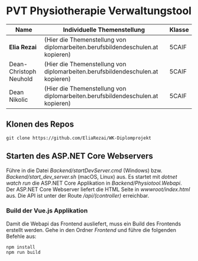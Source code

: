 # PVT Physiotherapie Verwaltungstool

| Name                   | Individuelle Themenstellung                                                    | Klasse |
| ---------------------- | ------------------------------------------------------------------------------ | ------ |
| **Elia Rezai**         | (Hier die Themenstellung von diplomarbeiten.berufsbildendeschulen.at kopieren) | 5CAIF  |
| Dean-Christoph Neuhold | (Hier die Themenstellung von diplomarbeiten.berufsbildendeschulen.at kopieren) | 5CAIF  |
| Dean Nikolic           | (Hier die Themenstellung von diplomarbeiten.berufsbildendeschulen.at kopieren) | 5CAIF  |

## Klonen des Repos

```
git clone https://github.com/EliaRezai/WK-Diplomprojekt
```

## Starten des ASP.NET Core Webservers

Führe in die Datei *Backend/startDevServer.cmd* (Windows) bzw. *Backend/start_dev_server.sh* (macOS, Linux) aus.
Es startet mit *dotnet watch run* die ASP.NET Core Applikation in *Backend/Physiotool.Webapi*.
Der ASP.NET Core Webserver liefert die HTML Seite in *wwwroot/index.html* aus. Die API ist unter
der Route */api/(controller)* erreichbar.

### Build der Vue.js Applikation

Damit die Webapi das Frontend ausliefert, muss ein Build des Frontends erstellt werden. Gehe
in den Ordner *Frontend* und führe die folgenden Befehle aus:
```
npm install
npm run build
```
